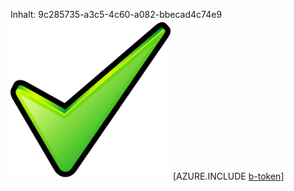 Inhalt: 9c285735-a3c5-4c60-a082-bbecad4c74e9![Bild](ced9325e-d34d-4f65-9096-c3ceacf706d4.png)
[AZURE.INCLUDE [b-token](ee1c7be8-e2c8-467d-a083-de0443f7fd64.md)]
